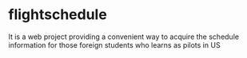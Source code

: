 # flightschedule
It is a web project providing a convenient way to acquire the schedule information for those foreign students who learns as pilots in US
